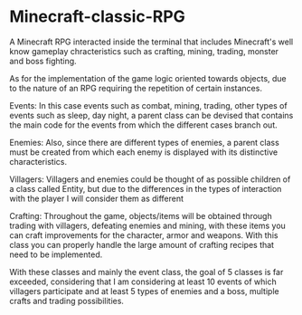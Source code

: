 # Minecraft-classic-RPG
A Minecraft RPG interacted inside the terminal that includes Minecraft's well know gameplay chracteristics such as crafting, mining, trading, monster and boss fighting.

As for the implementation of the game logic oriented towards objects, due to the nature of an RPG requiring the repetition of certain instances.

Events:
In this case events such as combat, mining, trading, other types of events such as sleep, day night, a parent class can be devised that contains the main code for the events from which the different cases branch out.

Enemies:
Also, since there are different types of enemies, a parent class must be created from which each enemy is displayed with its distinctive characteristics.

Villagers:
Villagers and enemies could be thought of as possible children of a class called Entity, but due to the differences in the types of interaction with the player I will consider them as different

Crafting:
Throughout the game, objects/items will be obtained through trading with villagers, defeating enemies and mining, with these items you can craft improvements for the character, armor and weapons. With this class you can properly handle the large amount of crafting recipes that need to be implemented.

With these classes and mainly the event class, the goal of 5 classes is far exceeded, considering that I am considering at least 10 events of which villagers participate and at least 5 types of enemies and a boss, multiple crafts and trading possibilities.

